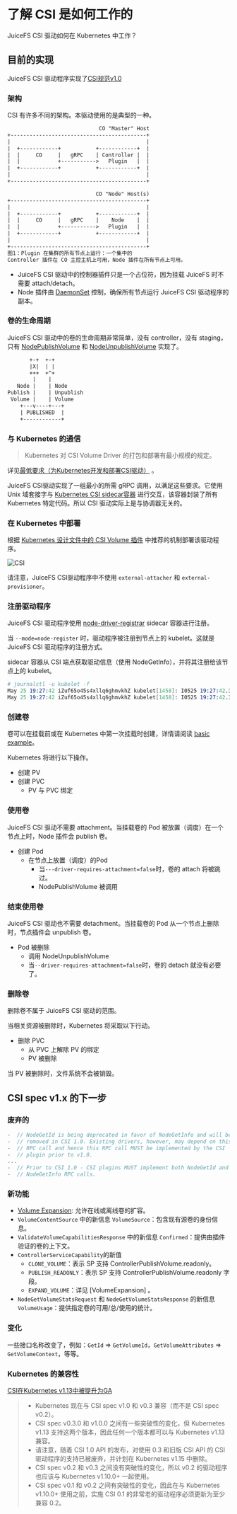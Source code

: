 # 了解 CSI 是如何工作的

JuiceFS CSI 驱动如何在 Kubernetes 中工作？

## 目前的实现

JuiceFS CSI 驱动程序实现了[CSI规范v1.0](https://github.com/container-storage-interface/spec/blob/release-1.0/spec.md)

### 架构

CSI 有许多不同的架构。本驱动使用的是典型的一种。

```txt
                             CO "Master" Host
+-------------------------------------------+
|                                           |
|  +------------+           +------------+  |
|  |     CO     |   gRPC    | Controller |  |
|  |            +----------->   Plugin   |  |
|  +------------+           +------------+  |
|                                           |
+-------------------------------------------+

                            CO "Node" Host(s)
+-------------------------------------------+
|                                           |
|  +------------+           +------------+  |
|  |     CO     |   gRPC    |    Node    |  |
|  |            +----------->   Plugin   |  |
|  +------------+           +------------+  |
|                                           |
+-------------------------------------------+
图1：Plugin 在集群的所有节点上运行：一个集中的
Controller 插件在 CO 主控主机上可用，Node 插件在所有节点上可用。
```

* JuiceFS CSI 驱动中的控制器插件只是一个占位符，因为挂载 JuiceFS 时不需要 attach/detach。
* Node 插件由 [DaemonSet](https://kubernetes.io/docs/concepts/workloads/controllers/daemonset/) 控制，确保所有节点运行 JuiceFS CSI
  驱动程序的副本。

### 卷的生命周期

JuiceFS CSI 驱动中的卷的生命周期非常简单，没有 controller，没有
staging，只有 [NodePublishVolume](https://github.com/container-storage-interface/spec/blob/v0.3.0/spec.md#nodepublishvolume)
和 [NodeUnpublishVolume](https://github.com/container-storage-interface/spec/blob/v0.3.0/spec.md#nodeunpublishvolume)
实现了。

```txt
       +-+  +-+
       |X|  | |
       +++  +^+
        |    |
   Node |    | Node
Publish |    | Unpublish
 Volume |    | Volume
    +---v----+---+
    | PUBLISHED  |
    +------------+
```

### 与 Kubernetes 的通信

> Kubernetes 对 CSI Volume Driver 的打包和部署有最小规模的规定。

详见[最低要求（为Kubernetes开发和部署CSI驱动）](https://kubernetes-csi.github.io/docs/introduction.html#minimum-requirements-for-developing-and-deploying-a-csi-driver-for-kubernetes)
。

JuiceFS CSI驱动实现了一组最小的所需 gRPC 调用，以满足这些要求。它使用 Unix
域套接字与 [Kubernetes CSI sidecar容器](https://kubernetes-csi.github.io/docs/sidecar-containers.html) 进行交互，该容器封装了所有 Kubernetes
特定代码。所以 CSI 驱动实际上是与协调器无关的。

### 在 Kubernetes 中部署

根据 [Kubernetes 设计文件中的 CSI Volume 插件](https://github.com/kubernetes/community/blob/master/contributors/design-proposals/storage/container-storage-interface.md#recommended-mechanism-for-deploying-csi-drivers-on-kubernetes)
中推荐的机制部署该驱动程序。

![CSI](https://github.com/kubernetes/community/blob/master/contributors/design-proposals/storage/container-storage-interface_diagram1.png?raw=true)

请注意，JuiceFS CSI驱动程序中不使用  `external-attacher` 和 `external-provisioner`。

### 注册驱动程序

JuiceFS CSI
驱动程序使用 [node-driver-registrar](https://kubernetes-csi.github.io/docs/node-driver-registrar.html#csi-node-driver-registrar)
sidecar 容器进行注册。

当 `--mode=node-register` 时，驱动程序被注册到节点上的 kubelet。这就是 JuiceFS CSI 驱动程序的注册方式。

sidecar 容器从 CSI 端点获取驱动信息（使用 NodeGetInfo），并将其注册给该节点上的 kubelet。

```s
# journalctl -u kubelet -f
May 25 19:27:42 iZuf65o45s4xllq6ghmvkhZ kubelet[1458]: I0525 19:27:42.360149    1458 csi_plugin.go:111] kubernetes.io/csi: Trying to register a new plugin with name: csi.juicefs.com endpoint: /var/lib/kubelet/plugins/csi.juicefs.com/csi.sock versions: 0.2.0,0.3.0
May 25 19:27:42 iZuf65o45s4xllq6ghmvkhZ kubelet[1458]: I0525 19:27:42.360204    1458 csi_plugin.go:119] kubernetes.io/csi: Register new plugin with name: csi.juicefs.com at endpoint: /var/lib/kubelet/plugins/csi.juicefs.com/csi.sock
```

### 创建卷

卷可以在挂载前或在 Kubernetes 中第一次挂载时创建，详情请阅读 [basic example](../../examples/basic)。

Kubernetes 将进行以下操作。

* 创建 PV
* 创建 PVC
    * PV 与 PVC 绑定

### 使用卷

JuiceFS CSI 驱动不需要 attachment。当挂载卷的 Pod 被放置（调度）在一个节点上时，Node 插件会 publish 卷。

* 创建 Pod
  * 在节点上放置（调度）的Pod
    * 当`---driver-requires-attachment=false`时，卷的 attach 将被跳过。
    * NodePublishVolume 被调用

### 结束使用卷

JuiceFS CSI 驱动也不需要 detachment。当挂载卷的 Pod 从一个节点上删除时，节点插件会 unpublish 卷。

* Pod 被删除
  * 调用 NodeUnpublishVolume
  * 当`--driver-requires-attachment=false`时，卷的 detach 就没有必要了。

### 删除卷

删除卷不属于 JuiceFS CSI 驱动的范围。

当相关资源被删除时，Kubernetes 将采取以下行动。

* 删除 PVC
  * 从 PVC 上解除 PV 的绑定
  * PV 被删除

当 PV 被删除时，文件系统不会被销毁。

## CSI spec v1.x 的下一步

### 废弃的

```go
-  // NodeGetId is being deprecated in favor of NodeGetInfo and will be
-  // removed in CSI 1.0. Existing drivers, however, may depend on this
-  // RPC call and hence this RPC call MUST be implemented by the CSI
-  // plugin prior to v1.0.
...
-  // Prior to CSI 1.0 - CSI plugins MUST implement both NodeGetId and
-  // NodeGetInfo RPC calls.
```

### 新功能

* [Volume Expansion](https://github.com/container-storage-interface/spec/blob/master/spec.md#controllerexpandvolume): 允许在线或离线卷的扩容。
* `VolumeContentSource` 中的新信息 `VolumeSource`：包含现有源卷的身份信息。
* `ValidateVolumeCapabilitiesResponse` 中的新信息 `Confirmed`：提供由插件验证的卷的上下文。
* `ControllerServiceCapability`的新值
  * `CLONE_VOLUME`：表示 SP 支持 ControllerPublishVolume.readonly。
  * `PUBLISH_READONLY`：表示 SP 支持 ControllerPublishVolume.readonly 字段。
  * `EXPAND_VOLUME`：详见 [VolumeExpansion] 。
* `NodeGetVolumeStatsRequest` 和 `NodeGetVolumeStatsResponse` 的新信息 `VolumeUsage`：提供指定卷的可用/总/使用的统计。

### 变化

一些接口名称改变了，例如：`GetId` => `GetVolumeId`，`GetVolumeAttributes` => `GetVolumeContext`，等等。

### Kubernetes 的兼容性

[CSI在Kubernetes v1.13中被提升为GA](https://kubernetes.io/blog/2019/01/15/container-storage-interface-ga/)

> * Kubernetes 现在与 CSI spec v1.0 和 v0.3 兼容（而不是 CSI spec v0.2）。
>  * CSI spec v0.3.0 和 v1.0.0 之间有一些突破性的变化，但 Kubernetes v1.13 支持这两个版本，因此任何一个版本都可以与 Kubernetes v1.13 兼容。
>  * 请注意，随着 CSI 1.0 API 的发布，对使用 0.3 和旧版 CSI API 的 CSI 驱动程序的支持已被废弃，并计划在 Kubernetes v1.15 中删除。
>  * CSI spec v0.2 和 v0.3 之间没有突破性的变化，所以 v0.2 的驱动程序也应该与 Kubernetes v1.10.0+ 一起使用。
>  * CSI spec v0.1 和 v0.2 之间有突破性的变化，因此在与 Kubernetes v1.10.0+ 使用之前，实施 CSI 0.1 的非常老的驱动程序必须更新为至少兼容 0.2。

